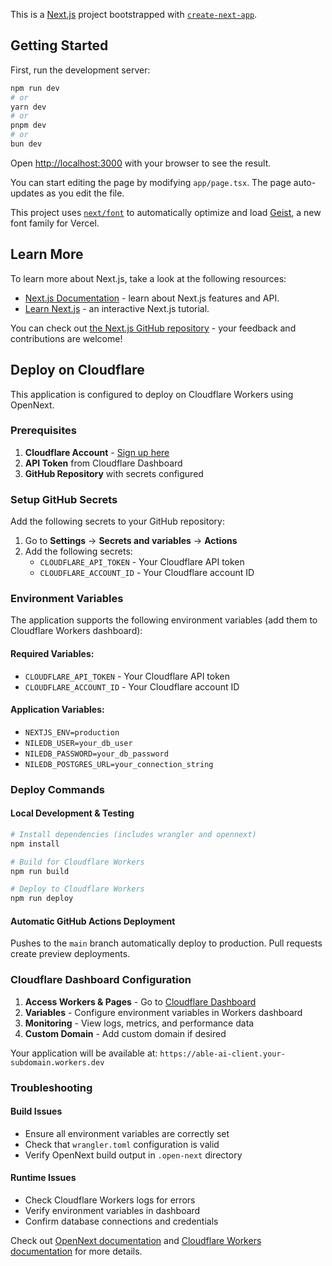 This is a [Next.js](https://nextjs.org) project bootstrapped with [`create-next-app`](https://nextjs.org/docs/app/api-reference/cli/create-next-app).

## Getting Started

First, run the development server:

```bash
npm run dev
# or
yarn dev
# or
pnpm dev
# or
bun dev
```

Open [http://localhost:3000](http://localhost:3000) with your browser to see the result.

You can start editing the page by modifying `app/page.tsx`. The page auto-updates as you edit the file.

This project uses [`next/font`](https://nextjs.org/docs/app/building-your-application/optimizing/fonts) to automatically optimize and load [Geist](https://vercel.com/font), a new font family for Vercel.

## Learn More

To learn more about Next.js, take a look at the following resources:

- [Next.js Documentation](https://nextjs.org/docs) - learn about Next.js features and API.
- [Learn Next.js](https://nextjs.org/learn) - an interactive Next.js tutorial.

You can check out [the Next.js GitHub repository](https://github.com/vercel/next.js) - your feedback and contributions are welcome!

## Deploy on Cloudflare

This application is configured to deploy on Cloudflare Workers using OpenNext.

### Prerequisites

1. **Cloudflare Account** - [Sign up here](https://dash.cloudflare.com/sign-up)
2. **API Token** from Cloudflare Dashboard
3. **GitHub Repository** with secrets configured

### Setup GitHub Secrets

Add the following secrets to your GitHub repository:

1. Go to **Settings** → **Secrets and variables** → **Actions**
2. Add the following secrets:
   - `CLOUDFLARE_API_TOKEN` - Your Cloudflare API token
   - `CLOUDFLARE_ACCOUNT_ID` - Your Cloudflare account ID

### Environment Variables

The application supports the following environment variables (add them to Cloudflare Workers dashboard):

#### Required Variables:
- `CLOUDFLARE_API_TOKEN` - Your Cloudflare API token
- `CLOUDFLARE_ACCOUNT_ID` - Your Cloudflare account ID

#### Application Variables:
- `NEXTJS_ENV=production`
- `NILEDB_USER=your_db_user`
- `NILEDB_PASSWORD=your_db_password`
- `NILEDB_POSTGRES_URL=your_connection_string`

### Deploy Commands

#### Local Development & Testing
```bash
# Install dependencies (includes wrangler and opennext)
npm install

# Build for Cloudflare Workers
npm run build

# Deploy to Cloudflare Workers
npm run deploy
```

#### Automatic GitHub Actions Deployment

Pushes to the `main` branch automatically deploy to production.
Pull requests create preview deployments.

### Cloudflare Dashboard Configuration

1. **Access Workers & Pages** - Go to [Cloudflare Dashboard](https://dash.cloudflare.com/)
2. **Variables** - Configure environment variables in Workers dashboard
3. **Monitoring** - View logs, metrics, and performance data
4. **Custom Domain** - Add custom domain if desired

Your application will be available at: `https://able-ai-client.your-subdomain.workers.dev`

### Troubleshooting

#### Build Issues
- Ensure all environment variables are correctly set
- Check that `wrangler.toml` configuration is valid
- Verify OpenNext build output in `.open-next` directory

#### Runtime Issues
- Check Cloudflare Workers logs for errors
- Verify environment variables in dashboard
- Confirm database connections and credentials

Check out [OpenNext documentation](https://opennext.js.org/) and [Cloudflare Workers documentation](https://developers.cloudflare.com/workers/) for more details.
